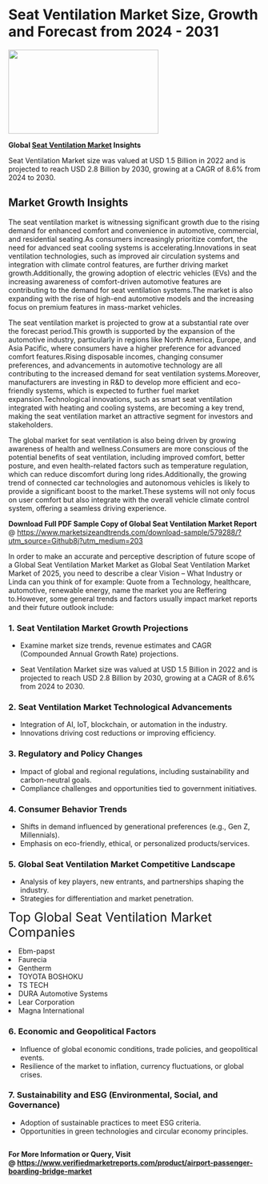 <H1>Seat Ventilation Market Size, Growth and Forecast from 2024 - 2031</H1><img class="aligncenter size-medium wp-image-584254" src="https://thirdeyenews.in/wp-content/uploads/2024/09/Global-Market-Research-300x168.jpeg" alt="" width="300" height="168" /><p><strong>Global&nbsp;<a href="https://www.marketsizeandtrends.com/download-sample/579288/?utm_source=Github8j?utm_medium=203">Seat Ventilation Market</a> Insights</strong></p><p>Seat Ventilation Market size was valued at USD 1.5 Billion in 2022 and is projected to reach USD 2.8 Billion by 2030, growing at a CAGR of 8.6% from 2024 to 2030.</p><p><h2>Market Growth Insights</h2> <p>The seat ventilation market is witnessing significant growth due to the rising demand for enhanced comfort and convenience in automotive, commercial, and residential seating.As consumers increasingly prioritize comfort, the need for advanced seat cooling systems is accelerating.Innovations in seat ventilation technologies, such as improved air circulation systems and integration with climate control features, are further driving market growth.Additionally, the growing adoption of electric vehicles (EVs) and the increasing awareness of comfort-driven automotive features are contributing to the demand for seat ventilation systems.The market is also expanding with the rise of high-end automotive models and the increasing focus on premium features in mass-market vehicles.</p> <p>The seat ventilation market is projected to grow at a substantial rate over the forecast period.This growth is supported by the expansion of the automotive industry, particularly in regions like North America, Europe, and Asia Pacific, where consumers have a higher preference for advanced comfort features.Rising disposable incomes, changing consumer preferences, and advancements in automotive technology are all contributing to the increased demand for seat ventilation systems.Moreover, manufacturers are investing in R&D to develop more efficient and eco-friendly systems, which is expected to further fuel market expansion.Technological innovations, such as smart seat ventilation integrated with heating and cooling systems, are becoming a key trend, making the seat ventilation market an attractive segment for investors and stakeholders.<p>The global market for seat ventilation is also being driven by growing awareness of health and wellness.Consumers are more conscious of the potential benefits of seat ventilation, including improved comfort, better posture, and even health-related factors such as temperature regulation, which can reduce discomfort during long rides.Additionally, the growing trend of connected car technologies and autonomous vehicles is likely to provide a significant boost to the market.These systems will not only focus on user comfort but also integrate with the overall vehicle climate control system, offering a seamless driving experience.</p> <p><span class=""><strong>Download Full PDF Sample Copy of Global Seat Ventilation Market Report</strong> @ <a href="https://www.marketsizeandtrends.com/download-sample/579288/?utm_source=Github8j?utm_medium=203" target="_blank">https://www.marketsizeandtrends.com/download-sample/579288/?utm_source=Github8j?utm_medium=203</a></span></p><p>In order to make an accurate and perceptive description of future scope of a Global&nbsp;Seat Ventilation Market Market as Global&nbsp;Seat Ventilation Market Market of 2025, you need to describe a clear Vision &ndash; What Industry or Linda can you think of for example: Quote from a Technology, healthcare, automotive, renewable energy, name the market you are Reffering to.However, some general trends and factors usually impact market reports and their future outlook include:</p><h3>1.&nbsp;<strong>Seat Ventilation Market Growth Projections</strong></h3><ul><li>Examine market size trends, revenue estimates and CAGR (Compounded Annual Growth Rate) projections.</li><li><p>Seat Ventilation Market size was valued at USD 1.5 Billion in 2022 and is projected to reach USD 2.8 Billion by 2030, growing at a CAGR of 8.6% from 2024 to 2030.</p></li></ul><h3>2.&nbsp;<strong>Seat Ventilation Market Technological Advancements</strong></h3><ul><li>Integration of AI, IoT, blockchain, or automation in the industry.</li><li>Innovations driving cost reductions or improving efficiency.</li></ul><h3>3.&nbsp;<strong>Regulatory and Policy Changes</strong></h3><ul><li>Impact of global and regional regulations, including sustainability and carbon-neutral goals.</li><li>Compliance challenges and opportunities tied to government initiatives.</li></ul><h3>4.&nbsp;<strong>Consumer Behavior Trends</strong></h3><ul><li>Shifts in demand influenced by generational preferences (e.g., Gen Z, Millennials).</li><li>Emphasis on eco-friendly, ethical, or personalized products/services.</li></ul><h3>5.&nbsp;<strong>Global Seat Ventilation Market Competitive Landscape</strong></h3><ul><li>Analysis of key players, new entrants, and partnerships shaping the industry.</li><li>Strategies for differentiation and market penetration.</li></ul><p data-pm-slice="1 1 []"><span style="color: inherit; font-family: inherit; font-size: 25px;">Top Global Seat Ventilation Market Companies</span></p><div class="" data-test-id=""><p><li>Ebm-papst</li><li> Faurecia</li><li> Gentherm</li><li> TOYOTA BOSHOKU</li><li> TS TECH</li><li> DURA Automotive Systems</li><li> Lear Corporation</li><li> Magna International</li></p></div><h3>6.&nbsp;<strong>Economic and Geopolitical Factors</strong></h3><ul><li>Influence of global economic conditions, trade policies, and geopolitical events.</li><li>Resilience of the market to inflation, currency fluctuations, or global crises.</li></ul><h3>7.&nbsp;<strong>Sustainability and ESG (Environmental, Social, and Governance)</strong></h3><ul><li>Adoption of sustainable practices to meet ESG criteria.</li><li>Opportunities in green technologies and circular economy principles.</li></ul><h2><strong style="font-size: 14px;">For More Information or Query, Visit @&nbsp;</strong><a style="background-color: #ffffff; font-size: 14px;" href="https://www.marketsizeandtrends.com/report/seat-ventilation-market/" target="_blank">https://www.verifiedmarketreports.com/product/airport-passenger-boarding-bridge-market</a></h2>